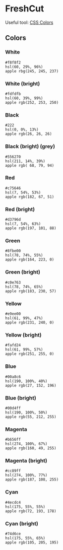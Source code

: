 # FreshCut

Useful tool: [CSS Colors](http://leaverou.github.io/css-colors/)

## Colors

### White

	#f8f8f2
	hsl(60, 29%, 96%)
	apple rbg(245, 245, 237)

### White (bright)

	#fdfdfb
	hsl(60, 39%, 99%)
	apple rgb(252, 253, 250)

### Black

	#222
	hsl(0, 0%, 13%)
	apple rgb(26, 26, 26)

### Black (bright) (grey)

	#556270
	hsl(211, 14%, 39%)
	apple rgb( 68, 79, 94)

### Red

	#c75646
	hsl(7, 54%, 53%)
	apple rgb(182, 67, 51)

### Red (bright)

	#d3796d
	hsl(7, 54%, 63%)
	apple rgb(197, 101, 88)

### Green

	#8fbe00
	hsl(78, 74%, 55%)
	apple rgb(164, 223, 0)

### Green (bright)

	#c0e763
	hsl(78, 74%, 65%)
	apple rgb(183, 230, 57)

### Yellow

	#e9ee00
	hsl(61, 99%, 47%)
	apple rgb(231, 240, 0)

### Yellow (bright)

	#fafd24
	hsl(61, 99%, 57%)
	apple rgb(251, 255, 0)

### Blue

	#00a8c6
	hsl(190, 100%, 40%)
	apple rgb(27, 152, 196)

### Blue (bright)

	#00d4ff
	hsl(190, 100%, 50%)
	apple rgb(55, 212, 255)

### Magenta

	#b656ff
	hsl(274, 100%, 67%)
	apple rgb(160, 49, 255)

### Magenta (bright)

	#cc89ff
	hsl(274, 100%, 77%)
	apple rgb(187, 108, 255)

### Cyan

	#4ecdc4
	hsl(175, 55%, 55%)
	apple rgb(72, 193, 178)

### Cyan (bright)

	#74d6ce
	hsl(175, 55%, 65%)
	apple rgb(105, 205, 195)
